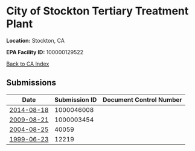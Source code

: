 # City of Stockton Tertiary Treatment Plant

**Location:** Stockton, CA

**EPA Facility ID:** 100000129522

[Back to CA Index](../../index.md)

## Submissions

| Date | Submission ID | Document Control Number |
|------|--------------|-------------------------|
| [2014-08-18](submissions/1000046008.md) | 1000046008 |  |
| [2009-08-21](submissions/1000003454.md) | 1000003454 |  |
| [2004-08-25](submissions/40059.md) | 40059 |  |
| [1999-06-23](submissions/12219.md) | 12219 |  |
